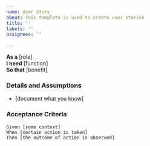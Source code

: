 ```yaml
---
name: User Story
about: This template is used to create user stories
title: ''
labels: ''
assignees: ''

---
```


**As a** [role]  
**I need** [function]  
**So that** [benefit]  
   
### Details and Assumptions
* [document what you know]
   
### Acceptance Criteria  

```gherkin
Given [some context]
When [certain action is taken]
Then [the outcome of action is observed]
```

